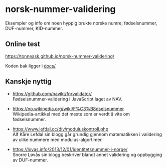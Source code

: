 # norsk-nummer-validering

Eksempler og info om noen hyppig brukte norske numre; fødselsnummer, DUF-nummer, KID-nummer.

## Online test

https://tonneask.github.io/norsk-nummer-validering/

Koden bak ligger i [docs/](docs/)

## Kanskje nyttig

* https://github.com/navikt/fnrvalidator/  
  Fødselsnummer-validering i JavaScript laget av NAV.

* https://no.wikipedia.org/wiki/F%C3%B8dselsnummer  
  Wikipedia-artikkel med det meste som er verdt å vite om fødselsnummer.

* https://www.lefdal.cc/div/moduluskontroll.php  
  Alf Kåre Lefdal sin blogg går grundig gjennom matematikken i validering av ulike nummere med modulus-algortimer.
  
* https://lovas.info/2013/12/01/identitetsnummer-i-norge/  
  Snorre Løvås sin blogg beskriver blandt annet validering og oppbygging av DUF-nummer.
